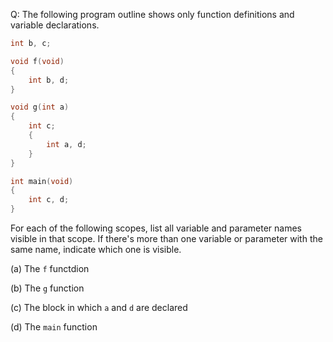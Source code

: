 Q: The following program outline shows only function definitions and variable
declarations.

```c
int b, c;

void f(void)
{
    int b, d;
}

void g(int a)
{
    int c;
    {
        int a, d;
    }
}

int main(void)
{
    int c, d;
}
```

For each of the following scopes, list all variable and parameter names visible
in that scope. If there's more than one variable or parameter with the same
name, indicate which one is visible.

(a) The `f` functdion

(b) The `g` function

(c) The block in which `a` and `d` are declared

(d) The `main` function
